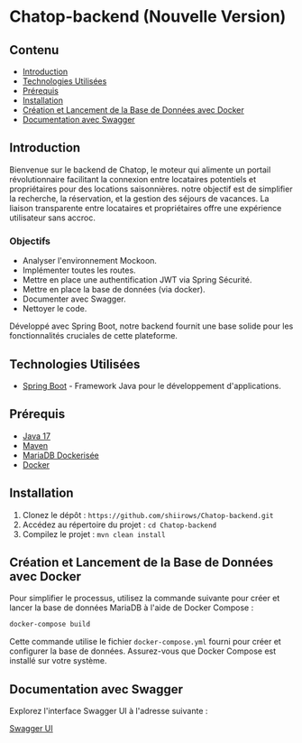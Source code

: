# Chatop-backend (Nouvelle Version)

## Contenu

- [Introduction](#introduction)
- [Technologies Utilisées](#technologies-utilisées)
- [Prérequis](#prérequis)
- [Installation](#installation)
- [Création et Lancement de la Base de Données avec Docker](#Création-et-Lancement-de-la-Base-de-Données-avec-Docker)
- [Documentation avec Swagger](#documentation-avec-swagger)

## Introduction

Bienvenue  sur le backend de Chatop, le moteur qui alimente un portail révolutionnaire facilitant la connexion entre locataires potentiels et propriétaires pour des locations saisonnières.  notre objectif est de simplifier la recherche, la réservation, et la gestion des séjours de vacances. La liaison transparente entre locataires et propriétaires offre une expérience utilisateur sans accroc.

### Objectifs

- Analyser l'environnement Mockoon.
- Implémenter toutes les routes.
- Mettre en place une authentification JWT via Spring Sécurité.
- Mettre en place la base de données (via docker).
- Documenter avec Swagger.
- Nettoyer le code.

Développé avec Spring Boot, notre backend fournit une base solide pour les fonctionnalités cruciales de cette plateforme.

## Technologies Utilisées

- [Spring Boot](https://spring.io/projects/spring-boot) - Framework Java pour le développement d'applications.

## Prérequis

- [Java 17](https://www.oracle.com/java/)
- [Maven](https://maven.apache.org/)
- [MariaDB Dockerisée](https://mariadb.org/)
- [Docker](https://www.docker.com/)


## Installation

1. Clonez le dépôt : `https://github.com/shiirows/Chatop-backend.git`
2. Accédez au répertoire du projet : `cd Chatop-backend`
3. Compilez le projet : `mvn clean install`

## Création et Lancement de la Base de Données avec Docker

Pour simplifier le processus, utilisez la commande suivante pour créer et lancer la base de données MariaDB à l'aide de Docker Compose :

```bash
docker-compose build
```

Cette commande utilise le fichier `docker-compose.yml` fourni pour créer et configurer la base de données. Assurez-vous que Docker Compose est installé sur votre système.


## Documentation avec Swagger

Explorez l'interface Swagger UI à l'adresse suivante :

[Swagger UI](http://localhost:8080/swagger-ui/)














